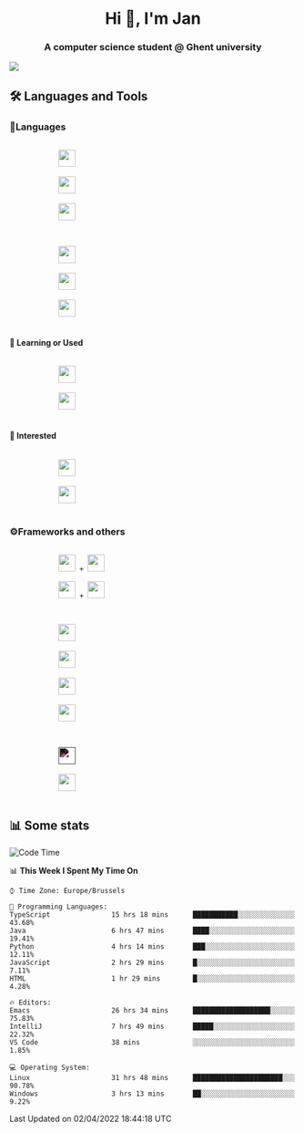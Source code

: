 <h1 align="center">Hi 👋, I'm Jan</h1>
<h3 align="center">A computer science student @ Ghent university</h3>

![](https://komarev.com/ghpvc/?username=NuttyShrimp&style=flat)

<h2>🛠️ Languages and Tools</h2>
<h3>💬Languages</h3>
<div>
    <p>
        <code>
            <img width='30px' src="https://cdn.jsdelivr.net/gh/devicons/devicon/icons/html5/html5-plain.svg">
        </code>
        <code>
            <img width='30px' src="https://cdn.jsdelivr.net/gh/devicons/devicon/icons/sass/sass-original.svg">
        </code>
        <code>
            <img width='30px' src="https://cdn.jsdelivr.net/gh/devicons/devicon/icons/javascript/javascript-plain.svg">
        </code>
    </p>
    <p>
        <code>
            <img width='30px' src="https://cdn.jsdelivr.net/gh/devicons/devicon/icons/typescript/typescript-plain.svg">
        </code>
        <code>
            <img width='30px' src="https://cdn.jsdelivr.net/gh/devicons/devicon/icons/lua/lua-plain-wordmark.svg">
        </code>
        <code>
            <img width='30px' src="https://cdn.jsdelivr.net/gh/devicons/devicon/icons/python/python-original.svg">
        </code>
    </p>
    <h4>🏫 Learning or Used</h4>
    <p>
        <code>
            <img width='30px' src="https://cdn.jsdelivr.net/gh/devicons/devicon/icons/go/go-original-wordmark.svg">
        </code>
        <code>
            <img width='30px' src="https://cdn.jsdelivr.net/gh/devicons/devicon/icons/java/java-original.svg">
        </code>
    </p>
    <h4>💭 Interested</h4>
    <p>
        <code>
            <img width='30px' src="https://cdn.jsdelivr.net/gh/devicons/devicon/icons/csharp/csharp-original.svg">
        </code>
        <code>
            <img width='30px' src="https://cdn.jsdelivr.net/gh/devicons/devicon/icons/rust/rust-plain.svg">
        </code>
    </p>
</div>
<h3>⚙️Frameworks and others</h3>
<div>
    <p>
        <code>
            <img width='30px' src="https://cdn.jsdelivr.net/gh/devicons/devicon/icons/react/react-original.svg"> + <img width='30px' src="https://cdn.jsdelivr.net/gh/devicons/devicon/icons/typescript/typescript-plain.svg">
        </code>
        <code>
            <img width='30px' src="https://cdn.jsdelivr.net/gh/devicons/devicon/icons/vuejs/vuejs-original.svg"> + <img width='30px' src="https://cdn.jsdelivr.net/gh/devicons/devicon/icons/typescript/typescript-plain.svg">
        </code>
    </p>
    <p>
        <code>
            <img width='30px' src="https://cdn.jsdelivr.net/gh/devicons/devicon/icons/nodejs/nodejs-plain.svg">
        </code>
        <code>
            <img width='30px' src="https://cdn.jsdelivr.net/gh/devicons/devicon/icons/mysql/mysql-original.svg">
        </code>
        <code>
            <img width='30px' src="https://cdn.jsdelivr.net/gh/devicons/devicon/icons/postgresql/postgresql-original.svg">
        </code>
        <code>
            <img width='30px' src="https://cdn.jsdelivr.net/gh/devicons/devicon/icons/docker/docker-original.svg">
        </code>
    </p>
        <code>
            <img width='30px' style='filter:invert(1)' src="https://simpleicons.org/icons/intellijidea.svg">
        </code>
        <code>
            <img width='30px' src="https://cdn.jsdelivr.net/gh/devicons/devicon/icons/vscode/vscode-original.svg">
        </code>
    <p>
</div>

<h2>📊 Some stats</h2>

<!--START_SECTION:waka-->
![Code Time](http://img.shields.io/badge/Code%20Time-743%20hrs%205%20mins-blue)

📊 **This Week I Spent My Time On** 

```text
⌚︎ Time Zone: Europe/Brussels

💬 Programming Languages: 
TypeScript               15 hrs 18 mins      ███████████░░░░░░░░░░░░░░   43.68% 
Java                     6 hrs 47 mins       ████░░░░░░░░░░░░░░░░░░░░░   19.41% 
Python                   4 hrs 14 mins       ███░░░░░░░░░░░░░░░░░░░░░░   12.11% 
JavaScript               2 hrs 29 mins       █░░░░░░░░░░░░░░░░░░░░░░░░   7.11% 
HTML                     1 hr 29 mins        █░░░░░░░░░░░░░░░░░░░░░░░░   4.28%

🔥 Editors: 
Emacs                    26 hrs 34 mins      ███████████████████░░░░░░   75.83% 
IntelliJ                 7 hrs 49 mins       █████░░░░░░░░░░░░░░░░░░░░   22.32% 
VS Code                  38 mins             ░░░░░░░░░░░░░░░░░░░░░░░░░   1.85%

💻 Operating System: 
Linux                    31 hrs 48 mins      ██████████████████████░░░   90.78% 
Windows                  3 hrs 13 mins       ██░░░░░░░░░░░░░░░░░░░░░░░   9.22%

```


 Last Updated on 02/04/2022 18:44:18 UTC
<!--END_SECTION:waka-->